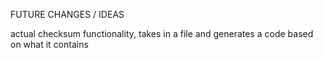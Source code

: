 FUTURE CHANGES / IDEAS

actual checksum functionality, takes in a file and generates a code based on what it contains
